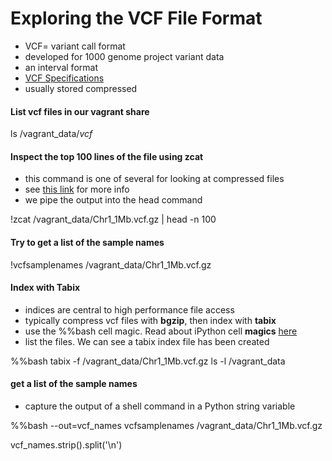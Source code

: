 Exploring the VCF File Format
==========================

- VCF= variant call format
- developed for 1000 genome project variant data
- an interval format
- [VCF Specifications ](http://vcftools.sourceforge.net/specs.html)
- usually stored compressed

#### List vcf files in our vagrant share
ls /vagrant_data/*vcf*

#### Inspect the top 100 lines of the file using zcat

- this command is one of several for looking at compressed files
- see [this link](http://www.thegeekstuff.com/2009/05/zcat-zless-zgrep-zdiff-zcmp-zmore-gzip-file-operations-on-the-compressed-files/) for more info
- we pipe the output into the head command

!zcat /vagrant_data/Chr1_1Mb.vcf.gz | head -n 100

#### Try to get a list of the sample names

!vcfsamplenames /vagrant_data/Chr1_1Mb.vcf.gz

#### Index with Tabix

- indices are central to high performance file access
- typically compress vcf files with **bgzip**, then index with **tabix**
- use the %%bash cell magic. Read about iPython cell **magics** [here](http://nbviewer.ipython.org/github/ipython/ipython/blob/1.x/examples/notebooks/Cell%20Magics.ipynb)
- list the files. We can see a tabix index file has been created

%%bash
tabix -f /vagrant_data/Chr1_1Mb.vcf.gz
ls -l /vagrant_data

#### get a list of the sample names

- capture the output of a shell command in a Python string variable

%%bash --out=vcf_names
vcfsamplenames /vagrant_data/Chr1_1Mb.vcf.gz

vcf_names.strip().split('\n')
